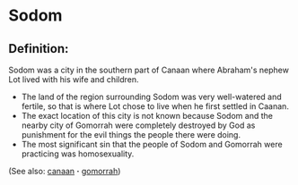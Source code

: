 # Sodom #

## Definition: ##

Sodom was a city in the southern part of Canaan where Abraham's nephew Lot lived with his wife and children.

* The land of the region surrounding Sodom was very well-watered and fertile, so that is where Lot chose to live when he first settled in Caanan.
* The exact location of this city is not known because Sodom and the nearby city of Gomorrah were completely destroyed by God as punishment for the evil things the people there were doing.
* The most significant sin that the people of Sodom and Gomorrah were practicing was homosexuality.

(See also: [canaan](../other/canaan.md) **·** [gomorrah](../other/gomorrah.md))

